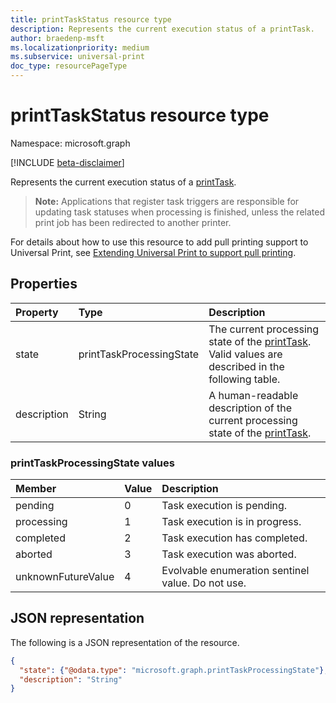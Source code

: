 ```yaml
---
title: printTaskStatus resource type
description: Represents the current execution status of a printTask.
author: braedenp-msft
ms.localizationpriority: medium
ms.subservice: universal-print
doc_type: resourcePageType
---
```


# printTaskStatus resource type

Namespace: microsoft.graph

[!INCLUDE [beta-disclaimer](../../includes/beta-disclaimer.md)]

Represents the current execution status of a [printTask](printtask.md). 

>**Note:** Applications that register task triggers are responsible for updating task statuses when processing is finished, unless the related print job has been redirected to another printer.

For details about how to use this resource to add pull printing support to Universal Print, see [Extending Universal Print to support pull printing](/graph/universal-print-concept-overview#extending-universal-print-to-support-pull-printing).

## Properties
| Property     | Type        | Description |
|:-------------|:------------|:------------|
|state|printTaskProcessingState|The current processing state of the [printTask](printtask.md). Valid values are described in the following table.|
|description|String|A human-readable description of the current processing state of the [printTask](printtask.md).|

### printTaskProcessingState values

|Member|Value|Description|
|:---|:---|:---|
|pending|0|Task execution is pending.|
|processing|1|Task execution is in progress.|
|completed|2|Task execution has completed.|
|aborted|3|Task execution was aborted.|
|unknownFutureValue|4|Evolvable enumeration sentinel value. Do not use.|

## JSON representation

The following is a JSON representation of the resource.

<!-- {
  "blockType": "resource",
  "optionalProperties": [

  ],
  "@odata.type": "microsoft.graph.printTaskStatus"
}-->

```json
{
  "state": {"@odata.type": "microsoft.graph.printTaskProcessingState"},
  "description": "String"
}
```

<!-- uuid: 8fcb5dbc-d5aa-4681-8e31-b001d5168d79
2015-10-25 14:57:30 UTC -->
<!-- {
  "type": "#page.annotation",
  "description": "printTaskStatus resource",
  "keywords": "",
  "section": "documentation",
  "tocPath": ""
}-->


